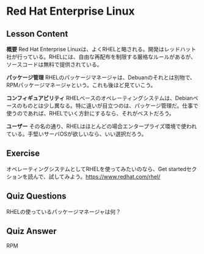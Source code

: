 # Red Hat Enterprise Linux

## Lesson Content

<b>概要</b>
Red Hat Enterprise  Linuxは、よくRHELと略される。開発はレッドハット社が行っている。RHELには、自由な再配布を制限する厳格なルールがあるが、ソースコードは無料で提供されている。

<b>パッケージ管理</b>
RHELのパッケージマネージャは、Debuanのそれとは別物で、RPMパッケージマネージャという。これも後ほど見ていこう。

<b>コンフィギュアビリティ</b>
RHELベースのオペレーティングシステムは、Debianベースのものとは少し異なる。特に違いが目立つのは、パッケージ管理だ。仕事で使うのであれば、RHELでいく方針にするなら、それがベストだろう。

<b>ユーザー</b>
その名の通り、RHELはほとんどの場合エンタープライズ環境で使われている。手堅いサーバOSが欲しいなら、いい選択だろう。

## Exercise

オペレーティングシステムとしてRHELを使ってみたいのなら、Get startedセクションを読んで、試してみよう。<a href='http://www.redhat.com/en/technologies/linux-platforms/enterprise-linux/'>https://www.redhat.com/rhel/</a>

## Quiz Questions

RHELの使っているパッケージマネージャは何？

## Quiz Answer

RPM
